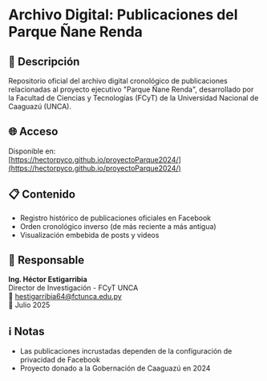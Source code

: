 # Archivo Digital: Publicaciones del Parque Ñane Renda

## 📌 Descripción
Repositorio oficial del archivo digital cronológico de publicaciones relacionadas al proyecto ejecutivo "Parque Ñane Renda", desarrollado por la Facultad de Ciencias y Tecnologías (FCyT) de la Universidad Nacional de Caaguazú (UNCA).

## 🌐 Acceso
Disponible en:  
[https://hectorpyco.github.io/proyectoParque2024/](https://hectorpyco.github.io/proyectoParque2024/)

## 📋 Contenido
- Registro histórico de publicaciones oficiales en Facebook
- Orden cronológico inverso (de más reciente a más antigua)
- Visualización embebida de posts y videos

## 👤 Responsable
**Ing. Héctor Estigarribia**  
Director de Investigación - FCyT UNCA  
📧 hestigarribia64@fctunca.edu.py  
📅 Julio 2025

## ℹ️ Notas
- Las publicaciones incrustadas dependen de la configuración de privacidad de Facebook
- Proyecto donado a la Gobernación de Caaguazú en 2024